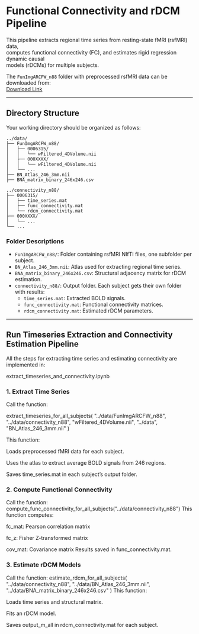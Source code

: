 # Functional Connectivity and rDCM Pipeline

This pipeline extracts regional time series from resting-state fMRI (rsfMRI) data,  
computes functional connectivity (FC), and estimates rigid regression dynamic causal  
models (rDCMs) for multiple subjects.

The `FunImgARCFW_n88` folder with preprocessed rsfMRI data can be downloaded from:  
[Download Link](https://polybox.ethz.ch/index.php/s/NQjJR4CXEkykmGp/download?path=%2F&files=FunImgARCFW_n88.zip)

---

## Directory Structure

Your working directory should be organized as follows:
```text
../data/
├── FunImgARCFW_n88/
│   ├── 0006315/
│   │   └── wFiltered_4DVolume.nii
│   ├── 000XXXX/
│   │   └── wFiltered_4DVolume.nii
│   └── ...
├── BN_Atlas_246_3mm.nii
├── BNA_matrix_binary_246x246.csv

../connectivity_n88/
├── 0006315/
│   ├── time_series.mat
│   ├── func_connectivity.mat
│   └── rdcm_connectivity.mat
├── 000XXXX/
│   └── ...
└── ...
```

### Folder Descriptions

- `FunImgARCFW_n88/`: Folder containing rsfMRI NIfTI files, one subfolder per subject.  
- `BN_Atlas_246_3mm.nii`: Atlas used for extracting regional time series.  
- `BNA_matrix_binary_246x246.csv`: Structural adjacency matrix for rDCM estimation.  
- `connectivity_n88/`: Output folder. Each subject gets their own folder with results:  
  - `time_series.mat`: Extracted BOLD signals.  
  - `func_connectivity.mat`: Functional connectivity matrices.  
  - `rdcm_connectivity.mat`: Estimated rDCM parameters.

---

## Run Timeseries Extraction and Connectivity Estimation Pipeline

All the steps for extracting time series and estimating connectivity are implemented in:

extract_timeseries_and_connectivity.ipynb
 
 
### 1. Extract Time Series

Call the function:


extract_timeseries_for_all_subjects(
    "../data/FunImgARCFW_n88", 
    "../data/connectivity_n88", 
    "wFiltered_4DVolume.nii", 
    "../data", 
    "BN_Atlas_246_3mm.nii"
)

This function:

Loads preprocessed fMRI data for each subject.

Uses the atlas to extract average BOLD signals from 246 regions.

Saves time_series.mat in each subject’s output folder.

### 2. Compute Functional Connectivity
Call the function:
compute_func_connectivity_for_all_subjects("../data/connectivity_n88")
This function computes:

fc_mat: Pearson correlation matrix

fc_z: Fisher Z-transformed matrix

cov_mat: Covariance matrix
Results saved in func_connectivity.mat.

### 3. Estimate rDCM Models
Call the function:
estimate_rdcm_for_all_subjects(
    "../data/connectivity_n88", 
    "../data/BN_Atlas_246_3mm.nii", 
    "../data/BNA_matrix_binary_246x246.csv"
)
This function:

Loads time series and structural matrix.

Fits an rDCM model.

Saves output_m_all in rdcm_connectivity.mat for each subject.